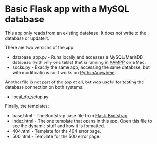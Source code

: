 # Basic Flask app with a MySQL database

This app only reads from an existing database. It does not write to the database or update it.

There are two versions of the app:

* database_app.py - Runs locally and accesses a MySQL/MariaDB database (with only one table) that is running in [XAMPP](https://www.apachefriends.org/index.html) on a Mac.
* socks.py - Exactly the same app, accessing the same database, but with modifications so it works on [PythonAnywhere](https://www.pythonanywhere.com/).

Another file is not part of the app at all, but was useful for testing the database connection on both systems:

* local_db_setup.py

Finally, the templates:

* base.html - The Bootstrap base file from [Flask-Bootstrap](https://pythonhosted.org/Flask-Bootstrap/).
* index.html - The one template that opens in this app. Open this file to see the dynamic stuff and how it is formatted.
* 404.html - Template for the 404 error page.
* 500.html - Template for the 500 error page.
